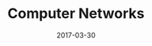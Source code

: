 ---
layout: project
type: project
image: images/networks.jpg
title: Computer Networks
# All dates must be YYYY-MM-DD format!
date: 2017-03-30
labels:
  - Java
  - Networks
permalink: https://github.com/uday96/Computer-Networks
summary: Collection of programs covering different aspects of Computer Networks.
---